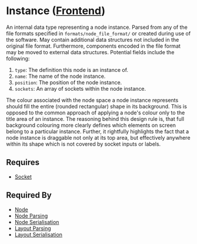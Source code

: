# Instance ([Frontend](../frontend.md))

An internal data type representing a node instance. Parsed from any of the file formats specified in `formats/node_file_format/` or created during use of the software. May contain additional data structures not included in the original file format. Furthermore, components encoded in the file format may be moved to external data structures. Potential fields include the following:

1. `type`: The definition this node is an instance of.
2. `name`: The name of the node instance.
3. `position`: The position of the node instance.
3. `sockets`: An array of sockets within the node instance.

The colour associated with the node space a node instance represents should fill the entire (rounded rectangular) shape in its background. This is opposed to the common approach of applying a node's colour only to the title area of an instance. The reasoning behind this design rule is, that full background colouring more clearly defines which elements on screen belong to a particular instance. Further, it rightfully highlights the fact that a node instance is draggable not only at its top area, but effectively anywhere within its shape which is not covered by socket inputs or labels.

## Requires

- [Socket](./socket.md)

## Required By

- [Node](./node.md)
- [Node Parsing](../node_file_format/parsing.md)
- [Node Serialisation](../node_file_format/serialisation.md)
- [Layout Parsing](../layout_file_format/parsing.md)
- [Layout Serialisation](../layout_file_format/serialisation.md)
